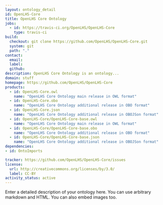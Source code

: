 ```yaml
---
layout: ontology_detail
id: OpenLHS-Core
title: OpenLHS Core Ontology
jobs:
  - id: https://travis-ci.org/OpenLHS/OpenLHS-Core
    type: travis-ci
build:
  checkout: git clone https://github.com/OpenLHS/OpenLHS-Core.git
  system: git
  path: "."
contact:
  email: 
  label: 
  github: 
description: OpenLHS Core Ontology is an ontology...
domain: stuff
homepage: https://github.com/OpenLHS/OpenLHS-Core
products:
  - id: OpenLHS-Core.owl
    name: "OpenLHS Core Ontology main release in OWL format"
  - id: OpenLHS-Core.obo
    name: "OpenLHS Core Ontology additional release in OBO format"
  - id: OpenLHS-Core.json
    name: "OpenLHS Core Ontology additional release in OBOJSon format"
  - id: OpenLHS-Core/OpenLHS-Core-base.owl
    name: "OpenLHS Core Ontology main release in OWL format"
  - id: OpenLHS-Core/OpenLHS-Core-base.obo
    name: "OpenLHS Core Ontology additional release in OBO format"
  - id: OpenLHS-Core/OpenLHS-Core-base.json
    name: "OpenLHS Core Ontology additional release in OBOJSon format"
dependencies:
- id: OntoImports

tracker: https://github.com/OpenLHS/OpenLHS-Core/issues
license:
  url: http://creativecommons.org/licenses/by/3.0/
  label: CC-BY
activity_status: active
---
```


Enter a detailed description of your ontology here. You can use arbitrary markdown and HTML.
You can also embed images too.

